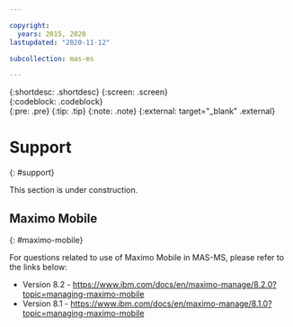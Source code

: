 ```yaml
---

copyright:
  years: 2015, 2020
lastupdated: "2020-11-12"

subcollection: mas-ms

---
```


{:shortdesc: .shortdesc}
{:screen: .screen}  
{:codeblock: .codeblock}  
{:pre: .pre}
{:tip: .tip}
{:note: .note}
{:external: target="_blank" .external}

# Support
{: #support}

This section is under construction.

## Maximo Mobile
{: #maximo-mobile}

For questions related to use of Maximo Mobile in MAS-MS, please refer to the links below:

* Version 8.2 - https://www.ibm.com/docs/en/maximo-manage/8.2.0?topic=managing-maximo-mobile
* Version 8.1 - https://www.ibm.com/docs/en/maximo-manage/8.1.0?topic=managing-maximo-mobile
